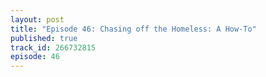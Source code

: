 ```yaml
---
layout: post
title: "Episode 46: Chasing off the Homeless: A How-To"
published: true
track_id: 266732815
episode: 46
---
```

<div class='list post-player' track='{{page.track_id}}'></div>
